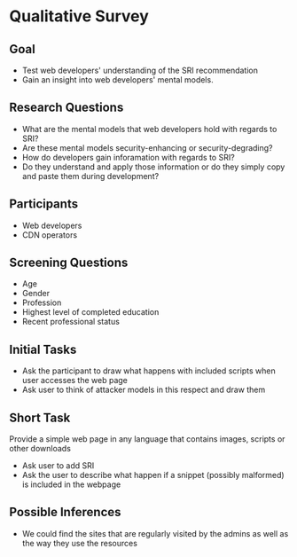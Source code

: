 # Qualitative Survey

## Goal
* Test web developers' understanding of the SRI recommendation
* Gain an insight into web developers' mental models.

## Research Questions
* What are the mental models that web developers hold with regards to SRI?
* Are these mental models security-enhancing or security-degrading?
* How do developers gain inforamation with regards to SRI?
* Do they understand and apply those information or do they simply copy and paste them during development?

## Participants
* Web developers
* CDN operators

## Screening Questions
* Age
* Gender
* Profession
* Highest level of completed education
* Recent professional status

## Initial Tasks
* Ask the participant to draw what happens with included scripts when user accesses the web page
* Ask user to think of attacker models in this respect and draw them

## Short Task
Provide a simple web page in any language that contains images, scripts or other downloads
* Ask user to add SRI
* Ask the user to describe what happen if a snippet (possibly malformed) is included in the webpage

## Possible Inferences
* We could find the sites that are regularly visited by the admins as well as the way they use the resources

